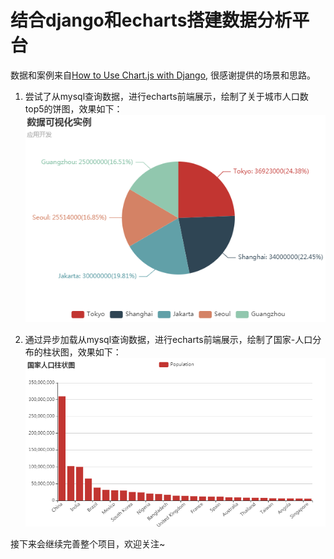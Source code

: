 # 结合django和echarts搭建数据分析平台  

数据和案例来自[How to Use Chart.js with Django](https://simpleisbetterthancomplex.com/tutorial/2020/01/19/how-to-use-chart-js-with-django.html), 很感谢提供的场景和思路。

1. 尝试了从mysql查询数据，进行echarts前端展示，绘制了关于城市人口数top5的饼图，效果如下：     
![城市人口分布top5](https://github.com/searchlink/data_visualization/blob/master/statics/images/%E5%9F%8E%E5%B8%82%E4%BA%BA%E5%8F%A3top5.png)

2. 通过异步加载从mysql查询数据，进行echarts前端展示，绘制了国家-人口分布的柱状图，效果如下：   
![国家人口分布](https://github.com/searchlink/data_visualization/blob/master/statics/images/%E5%9B%BD%E5%AE%B6%E4%BA%BA%E5%8F%A3%E5%88%86%E5%B8%83.png)        

接下来会继续完善整个项目，欢迎关注~